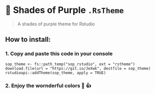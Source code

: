 # 🦄 Shades of Purple `.RsTheme`

 > A shades of purple theme for Rstudio

## How to install:

### 1. Copy and paste this code in your console

```{r}
sop_theme <- fs::path_temp("sop_rstudio", ext = "rstheme")
download.file(url = "https://git.io/JeXwk", destfile = sop_theme)
rstudioapi::addTheme(sop_theme, apply = TRUE)
```
### 2. Enjoy the wornderful colors 💜 👍
